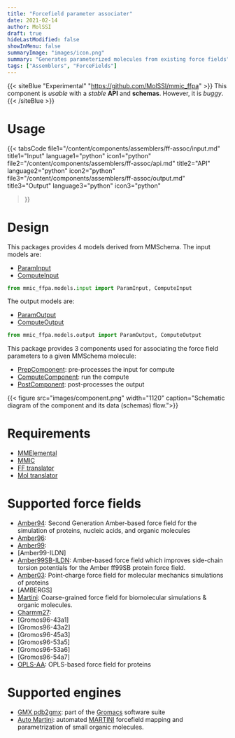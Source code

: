 ```yaml
---
title: "Forcefield parameter associater"
date: 2021-02-14
author: MolSSI
draft: true
hideLastModified: false
showInMenu: false
summaryImage: "images/icon.png" 
summary: "Generates parameterized molecules from existing force fields"
tags: ["Assemblers", "ForceFields"]
---
```


{{< siteBlue "Experimental" "https://github.com/MolSSI/mmic_ffpa" >}}
This component is *usable* with a *stable* **API** and **schemas**. However, it is *buggy*.
{{< /siteBlue >}}

# Usage
{{< tabsCode
    file1="/content/components/assemblers/ff-assoc/input.md" title1="Input" language1="python" icon1="python"
    file2="/content/components/assemblers/ff-assoc/api.md" title2="API" language2="python" icon2="python"
    file3="/content/components/assemblers/ff-assoc/output.md" title3="Output" language3="python" icon3="python"
>}}

# Design
This packages provides 4 models derived from MMSchema. The input models are:
- [ParamInput](https://github.com/MolSSI/mmic_ffpa/blob/master/mmic_ffpa/models/input.py#L8)
- [ComputeInput](https://github.com/MolSSI/mmic_ffpa/blob/master/mmic_ffpa/models/input.py#L14)

```python
from mmic_ffpa.models.input import ParamInput, ComputeInput
```

The output models are:
- [ParamOutput](https://github.com/MolSSI/mmic_ffpa/blob/master/mmic_ffpa/models/output.py#L12)
- [ComputeOutput](https://github.com/MolSSI/mmic_ffpa/blob/master/mmic_ffpa/models/output.py#L8)

```python
from mmic_ffpa.models.output import ParamOutput, ComputeOutput
```

This package provides 3 components used for associating the force field parameters to a given MMSchema molecule: 
- [PrepComponent](https://github.com/MolSSI/mmic_ffpa/blob/master/mmic_ffpa/components/prep_component.py#L7): pre-processes the input for compute
- [ComputeComponent](https://github.com/MolSSI/mmic_ffpa/blob/master/mmic_ffpa/components/post_component.py#L5): run the compute
- [PostComponent](https://github.com/MolSSI/mmic_ffpa/blob/master/mmic_ffpa/components/post_component.py#L5): post-processes the output

{{< figure src="images/component.png" width="1120" caption="Schematic diagram of the component and its data (schemas) flow.">}}

# Requirements
- [MMElemental](https://github.com/MolSSI/MMElemental)
- [MMIC](https://github.com/MolSSI/mmic)
- [FF translator](http://localhost:1313/tags/translators)
- [Mol translator](http://localhost:1313/tags/translators)

# Supported force fields
- [Amber94](https://pubs.acs.org/doi/abs/10.1021/ja00124a002): Second Generation Amber-based force field for the simulation of proteins, nucleic acids, and organic molecules
- [Amber96](): 
- [Amber99](): 
- [Amber99-ILDN]
- [Amber99SB-ILDN](https://pubmed.ncbi.nlm.nih.gov/20408171): Amber-based force field which improves side-chain torsion potentials for the Amber ff99SB protein force field. 
- [Amber03](https://onlinelibrary.wiley.com/doi/abs/10.1002/jcc.10349): Point‐charge force field for molecular mechanics simulations of proteins
- [AMBERGS]
- [Martini](https://pubs.acs.org/doi/10.1021/jp071097f#:~:text=The%20new%20version%2C%20coined%20the,large%20number%20of%20chemical%20compounds):  Coarse-grained force field for biomolecular simulations & organic molecules.
- [Charmm27]():
- [Gromos96-43a1]
- [Gromos96-43a2]
- [Gromos96-45a3]
- [Gromos96-53a5]
- [Gromos96-53a6]
- [Gromos96-54a7]
- [OPLS-AA](https://pubs.acs.org/doi/abs/10.1021/jp003919d): OPLS-based force field for proteins

# Supported engines
- [GMX pdb2gmx](https://manual.gromacs.org/documentation/5.1/onlinehelp/gmx-pdb2gmx.html): part of the [Gromacs](https://www.gromacs.org) software suite
- [Auto Martini](https://github.com/tbereau/auto_martini): automated [MARTINI](http://www.cgmartini.nl) forcefield mapping and parametrization of small organic molecules.